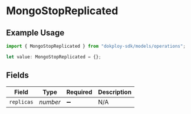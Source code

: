 # MongoStopReplicated

## Example Usage

```typescript
import { MongoStopReplicated } from "dokploy-sdk/models/operations";

let value: MongoStopReplicated = {};
```

## Fields

| Field              | Type               | Required           | Description        |
| ------------------ | ------------------ | ------------------ | ------------------ |
| `replicas`         | *number*           | :heavy_minus_sign: | N/A                |